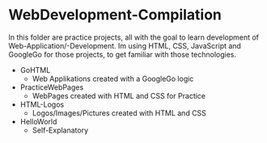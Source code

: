 # WebDevelopment-Compilation

In this folder are practice projects, all with the goal to learn development of Web-Application/-Development.
Im using HTML, CSS, JavaScript and GoogleGo for those projects, to get familiar with those technologies.

  - GoHTML
    - Web Applikations created with a GoogleGo logic
  - PracticeWebPages
    - WebPages created with HTML and CSS for Practice
  - HTML-Logos
    - Logos/Images/Pictures created with HTML and CSS
  - HelloWorld
    - Self-Explanatory
